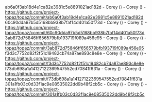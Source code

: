ab6a0f3ab18d4e1ca82e3981c5e8891021ad182d - Corey () - Corey () - https://github.com/project-topaz/topaz/commit/ab6a0f3ab18d4e1ca82e3981c5e8891021ad182d
60c90dda97b5d5168bb938b7faf14d401a50f73d - Corey () - Corey () - https://github.com/project-topaz/topaz/commit/60c90dda97b5d5168bb938b7faf14d401a50f73d
3ab872d75846ff656579bfb193719f089a456e95 - Corey () - Corey () - https://github.com/project-topaz/topaz/commit/3ab872d75846ff656579bfb193719f089a456e95
f3d3c7752d82f2f51c19482cb74a87ae893c8e8e - Corey () - Corey () - https://github.com/project-topaz/topaz/commit/f3d3c7752d82f2f51c19482cb74a87ae893c8e8e
f73db698a1a14127122369547552ed70841f631a - Corey () - Corey () - https://github.com/project-topaz/topaz/commit/f73db698a1a14127122369547552ed70841f631a
301a1fb03c0d33f1ac9e08535022dd9b48f2cb5c - Corey () - Corey () - https://github.com/project-topaz/topaz/commit/301a1fb03c0d33f1ac9e08535022dd9b48f2cb5c
